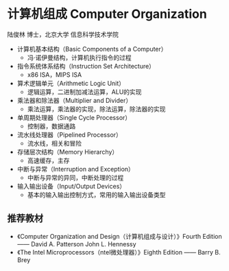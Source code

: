 # 计算机组成 Computer Organization

陆俊林 博士，北京大学 信息科学技术学院

* 计算机基本结构（Basic Components of a Computer）
    - 冯·诺伊曼结构，计算机执行指令的过程
* 指令系统体系结构（Instruction Set Architecture）
    - x86 ISA，MIPS ISA
* 算术逻辑单元（Arithmetic Logic Unit）
    - 逻辑运算，二进制加减法运算，ALU的实现
* 乘法器和除法器（Multiplier and Divider）
    - 乘法运算，乘法器的实现，除法运算，除法器的实现
* 单周期处理器（Single Cycle Processor）
    - 控制器，数据通路
* 流水线处理器（Pipelined Processor）
    - 流水线，相关和冒险
* 存储层次结构（Memory Hierarchy）
    - 高速缓存，主存
* 中断与异常（Interruption and Exception）
    - 中断与异常的异同，中断处理的过程
* 输入输出设备（Input/Output Devices）
    - 基本的输入输出控制方式，常用的输入输出设备类型



## 推荐教材

* 《Computer Organization and Design（计算机组成与设计）》Fourth Edition —— David A. Patterson John L. Hennessy
* 《The Intel Microprocessors（ntel微处理器）》Eighth Edition —— Barry B. Brey